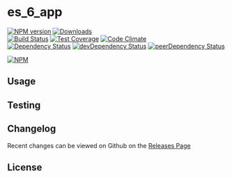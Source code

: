 # es_6_app 
[![NPM version](https://badge.fury.io/js/es_6_app.svg)](http://badge.fury.io/js/es_6_app) [![Downloads](http://img.shields.io/npm/dm/es_6_app.svg)](http://badge.fury.io/js/es_6_app)   
[![Build Status](https://travis-ci.org//es_6_app.svg?branch=master)](https://travis-ci.org//es_6_app) [![Test Coverage](https://codeclimate.com/github//es_6_app/badges/coverage.svg)](https://codeclimate.com/github//es_6_app) [![Code Climate](https://codeclimate.com/github//es_6_app/badges/gpa.svg)](https://codeclimate.com/github//es_6_app)   
[![Dependency Status](https://david-dm.org//es_6_app.svg)](https://david-dm.org//es_6_app) [![devDependency Status](https://david-dm.org//es_6_app/dev-status.svg)](https://david-dm.org//es_6_app#info=devDependencies) [![peerDependency Status](https://david-dm.org//es_6_app/peer-status.svg)](https://david-dm.org//es_6_app#info=peerDependencies)    


> 

[![NPM](https://nodei.co/npm/es_6_app.png?downloads=true&downloadRank=true&stars=true)](https://nodei.co/npm/es_6_app)

## Usage


## Testing


## Changelog

Recent changes can be viewed on Github on the [Releases Page](https://github.com//es_6_app/releases)

## License


